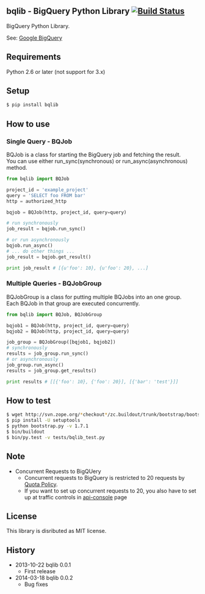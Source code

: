 bqlib - BigQuery Python Library [![Build Status](https://travis-ci.org/addsict/bqlib.png)](https://travis-ci.org/addsict/bqlib)
------------------------------------------------
BigQuery Python Library.

See: [Google BigQuery](https://developers.google.com/bigquery/)

Requirements
-------------
Python 2.6 or later (not support for 3.x)

Setup
-------

```sh
$ pip install bqlib
```

How to use
------------

### Single Query - BQJob
BQJob is a class for starting the BigQuery job and fetching the result.  
You can use either run\_sync(synchronous) or run\_async(asynchronous) method.

```python
from bqlib import BQJob

project_id = 'example_project'
query = 'SELECT foo FROM bar'
http = authorized_http

bqjob = BQJob(http, project_id, query=query)

# run synchronously
job_result = bqjob.run_sync()

# or run asynchronously
bqjob.run_async()
# ... do other things ...
job_result = bqjob.get_result()

print job_result # [{u'foo': 10}, {u'foo': 20}, ...]
```

### Multiple Queries - BQJobGroup
BQJobGroup is a class for putting multiple BQJobs into an one group.  
Each BQJob in that group are executed concurrently.

```python
from bqlib import BQJob, BQJobGroup

bqjob1 = BQJob(http, project_id, query=query)
bqjob2 = BQJob(http, project_id, query=query)

job_group = BQJobGroup([bqjob1, bqjob2])
# synchronously
results = job_group.run_sync()
# or asynchronously
job_group.run_async()
results = job_group.get_results()

print results # [[{'foo': 10}, {'foo': 20}], [{'bar': 'test'}]]
```

How to test
----------
```sh
$ wget http://svn.zope.org/*checkout*/zc.buildout/trunk/bootstrap/bootstrap.py
$ pip install -U setuptools
$ python bootstrap.py -v 1.7.1
$ bin/buildout
$ bin/py.test -v tests/bqlib_test.py
```


Note
-----
- Concurrent Requests to BigQUery
    - Concurrent requests to BigQuery is restricted to 20 requests by [Quota Policy](https://developers.google.com/bigquery/docs/quota-policy).
    - If you want to set up concurrent requests to 20, you also have to set up at traffic controls in [api-console](https://code.google.com/apis/console/) page

License
-----------
This library is disributed as MIT license.

History
--------
- 2013-10-22 bqlib 0.0.1
    - First release
- 2014-03-18 bqlib 0.0.2
    - Bug fixes
